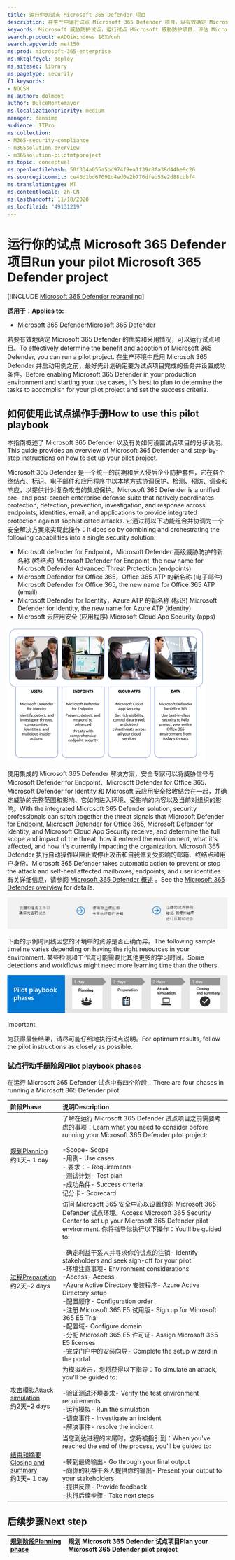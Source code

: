 ```yaml
---
title: 运行你的试点 Microsoft 365 Defender 项目
description: 在生产中运行试点 Microsoft 365 Defender 项目，以有效确定 Microsoft 365 Defender 的优势和采用情况。
keywords: Microsoft 威胁防护试点，运行试点 Microsoft 威胁防护项目，评估 Microsoft 威胁防护在生产中，Microsoft 威胁防护试点项目，网络安全，高级持久威胁，企业安全性，设备，设备，标识，用户，数据，应用程序，事件，自动化调查和修正，高级搜寻
search.product: eADQiWindows 10XVcnh
search.appverid: met150
ms.prod: microsoft-365-enterprise
ms.mktglfcycl: deploy
ms.sitesec: library
ms.pagetype: security
f1.keywords:
- NOCSH
ms.author: dolmont
author: DulceMontemayor
ms.localizationpriority: medium
manager: dansimp
audience: ITPro
ms.collection:
- M365-security-compliance
- m365solution-overview
- m365solution-pilotmtpproject
ms.topic: conceptual
ms.openlocfilehash: 50f334a055a5bd974f9ea1f39c8fa38d44be9c26
ms.sourcegitcommit: ce46d1bd67091d4ed0e2b776dfed55e2d88cdbf4
ms.translationtype: MT
ms.contentlocale: zh-CN
ms.lasthandoff: 11/18/2020
ms.locfileid: "49131219"
---
```

# <a name="run-your-pilot-microsoft-365-defender-project"></a><span data-ttu-id="b5656-104">运行你的试点 Microsoft 365 Defender 项目</span><span class="sxs-lookup"><span data-stu-id="b5656-104">Run your pilot Microsoft 365 Defender project</span></span> 

[!INCLUDE [Microsoft 365 Defender rebranding](../includes/microsoft-defender.md)]


<span data-ttu-id="b5656-105">**适用于：**</span><span class="sxs-lookup"><span data-stu-id="b5656-105">**Applies to:**</span></span>
- <span data-ttu-id="b5656-106">Microsoft 365 Defender</span><span class="sxs-lookup"><span data-stu-id="b5656-106">Microsoft 365 Defender</span></span>

<span data-ttu-id="b5656-107">若要有效地确定 Microsoft 365 Defender 的优势和采用情况，可以运行试点项目。</span><span class="sxs-lookup"><span data-stu-id="b5656-107">To effectively determine the benefit and adoption of Microsoft 365 Defender, you can run a pilot project.</span></span> <span data-ttu-id="b5656-108">在生产环境中启用 Microsoft 365 Defender 并启动用例之前，最好先计划确定要为试点项目完成的任务并设置成功条件。</span><span class="sxs-lookup"><span data-stu-id="b5656-108">Before enabling Microsoft 365 Defender in your production environment and starting your use cases, it's best to plan to determine the tasks to accomplish for your pilot project and set the success criteria.</span></span> 


## <a name="how-to-use-this-pilot-playbook"></a><span data-ttu-id="b5656-109">如何使用此试点操作手册</span><span class="sxs-lookup"><span data-stu-id="b5656-109">How to use this pilot playbook</span></span>

<span data-ttu-id="b5656-110">本指南概述了 Microsoft 365 Defender 以及有关如何设置试点项目的分步说明。</span><span class="sxs-lookup"><span data-stu-id="b5656-110">This guide provides an overview of Microsoft 365 Defender and step-by-step instructions on how to set up your pilot project.</span></span> 

<span data-ttu-id="b5656-111">Microsoft 365 Defender 是一个统一的前期和后入侵后企业防护套件，它在各个终结点、标识、电子邮件和应用程序中以本地方式协调保护、检测、预防、调查和响应，以提供针对复杂攻击的集成保护。</span><span class="sxs-lookup"><span data-stu-id="b5656-111">Microsoft 365 Defender is a unified pre- and post-breach enterprise defense suite that natively coordinates protection, detection, prevention, investigation, and response across endpoints, identities, email, and applications to provide integrated protection against sophisticated attacks.</span></span> <span data-ttu-id="b5656-112">它通过将以下功能组合并协调为一个安全解决方案来实现此操作：</span><span class="sxs-lookup"><span data-stu-id="b5656-112">It does so by combining and orchestrating the following capabilities into a single security solution:</span></span>
  - <span data-ttu-id="b5656-113">Microsoft defender for Endpoint，Microsoft Defender 高级威胁防护的新名称 (终结点) </span><span class="sxs-lookup"><span data-stu-id="b5656-113">Microsoft Defender for Endpoint, the new name for Microsoft Defender Advanced Threat Protection (endpoints)</span></span>
  - <span data-ttu-id="b5656-114">Microsoft Defender for Office 365，Office 365 ATP 的新名称 (电子邮件) </span><span class="sxs-lookup"><span data-stu-id="b5656-114">Microsoft Defender for Office 365, the new name for Office 365 ATP (email)</span></span> 
  - <span data-ttu-id="b5656-115">Microsoft Defender for Identity，Azure ATP 的新名称 (标识) </span><span class="sxs-lookup"><span data-stu-id="b5656-115">Microsoft Defender for Identity, the new name for Azure ATP (identity)</span></span> 
  - <span data-ttu-id="b5656-116">Microsoft 云应用安全 (应用程序) </span><span class="sxs-lookup"><span data-stu-id="b5656-116">Microsoft Cloud App Security (apps)</span></span>

![Image of_Microsoft 365 Defender 解决方案，适用于用户、Microsoft Defender for a Endpoint for Microsoft Defender for Endpoint、云应用、Microsoft 云应用安全性和数据、Microsoft Defender for Office 365](../../media/mtp/m365pillars.png)

<span data-ttu-id="b5656-118">使用集成的 Microsoft 365 Defender 解决方案，安全专家可以将威胁信号与 Microsoft Defender for Endpoint、Microsoft Defender for Office 365、Microsoft Defender for Identity 和 Microsoft 云应用安全接收结合在一起，并确定威胁的完整范围和影响、它如何进入环境、受影响的内容以及当前对组织的影响。</span><span class="sxs-lookup"><span data-stu-id="b5656-118">With the integrated Microsoft 365 Defender solution, security professionals can stitch together the threat signals that Microsoft Defender for Endpoint, Microsoft Defender for Office 365, Microsoft Defender for Identity, and Microsoft Cloud App Security receive, and determine the full scope and impact of the threat, how it entered the environment, what it's affected, and how it's currently impacting the organization.</span></span> <span data-ttu-id="b5656-119">Microsoft 365 Defender 执行自动操作以阻止或停止攻击和自我修复受影响的邮箱、终结点和用户身份。</span><span class="sxs-lookup"><span data-stu-id="b5656-119">Microsoft 365 Defender takes automatic action to prevent or stop the attack and self-heal affected mailboxes, endpoints, and user identities.</span></span> <span data-ttu-id="b5656-120">有关详细信息，请参阅 [Microsoft 365 Defender 概述](https://docs.microsoft.com/microsoft-365/security/mtp/microsoft-threat-protection) 。</span><span class="sxs-lookup"><span data-stu-id="b5656-120">See the [Microsoft 365 Defender overview](https://docs.microsoft.com/microsoft-365/security/mtp/microsoft-threat-protection) for details.</span></span>

![运行 Microsoft 365 Defender 试点的阶段](../../media/pilotphases.png)

<span data-ttu-id="b5656-122">下面的示例时间线因您的环境中的资源是否正确而异。</span><span class="sxs-lookup"><span data-stu-id="b5656-122">The following sample timeline varies depending on having the right resources in your environment.</span></span> <span data-ttu-id="b5656-123">某些检测和工作流可能需要比其他更多的学习时间。</span><span class="sxs-lookup"><span data-stu-id="b5656-123">Some detections and workflows might need more learning time than the others.</span></span>

![运行 Microsoft 365 Defender 试点的示例时间线](../../media/phase-diagrams/pilot-phases.png)

>[!IMPORTANT]
><span data-ttu-id="b5656-125">为获得最佳结果，请尽可能仔细地执行试点说明。</span><span class="sxs-lookup"><span data-stu-id="b5656-125">For optimum results, follow the pilot instructions as closely as possible.</span></span>


### <a name="pilot-playbook-phases"></a><span data-ttu-id="b5656-126">试点行动手册阶段</span><span class="sxs-lookup"><span data-stu-id="b5656-126">Pilot playbook phases</span></span> 

<span data-ttu-id="b5656-127">在运行 Microsoft 365 Defender 试点中有四个阶段：</span><span class="sxs-lookup"><span data-stu-id="b5656-127">There are four phases in running a Microsoft 365 Defender pilot:</span></span>

|<span data-ttu-id="b5656-128">阶段</span><span class="sxs-lookup"><span data-stu-id="b5656-128">Phase</span></span> | <span data-ttu-id="b5656-129">说明</span><span class="sxs-lookup"><span data-stu-id="b5656-129">Description</span></span> | 
|:-------|:-----|
| [<span data-ttu-id="b5656-130">规划</span><span class="sxs-lookup"><span data-stu-id="b5656-130">Planning</span></span>](mtp-pilot-plan.md)<br> <span data-ttu-id="b5656-131">约1天</span><span class="sxs-lookup"><span data-stu-id="b5656-131">~ 1 day</span></span>| <span data-ttu-id="b5656-132">了解在运行 Microsoft 365 Defender 试点项目之前需要考虑的事项：</span><span class="sxs-lookup"><span data-stu-id="b5656-132">Learn what you need to consider before running your Microsoft 365 Defender pilot project:</span></span> <br><br><span data-ttu-id="b5656-133">-Scope</span><span class="sxs-lookup"><span data-stu-id="b5656-133">- Scope</span></span> <br> <span data-ttu-id="b5656-134">-用例</span><span class="sxs-lookup"><span data-stu-id="b5656-134">- Use cases</span></span> <br><span data-ttu-id="b5656-135">- 要求：</span><span class="sxs-lookup"><span data-stu-id="b5656-135">- Requirements</span></span> <br><span data-ttu-id="b5656-136">-测试计划</span><span class="sxs-lookup"><span data-stu-id="b5656-136">- Test plan</span></span> <br> <span data-ttu-id="b5656-137">-成功条件</span><span class="sxs-lookup"><span data-stu-id="b5656-137">- Success criteria</span></span> <br> <span data-ttu-id="b5656-138">记分卡</span><span class="sxs-lookup"><span data-stu-id="b5656-138">- Scorecard</span></span> 
| [<span data-ttu-id="b5656-139">过程</span><span class="sxs-lookup"><span data-stu-id="b5656-139">Preparation</span></span>](mtp-evaluation.md) <br><span data-ttu-id="b5656-140">约2天</span><span class="sxs-lookup"><span data-stu-id="b5656-140">~2 days</span></span>|  <span data-ttu-id="b5656-141">访问 Microsoft 365 安全中心以设置你的 Microsoft 365 Defender 试点环境。</span><span class="sxs-lookup"><span data-stu-id="b5656-141">Access Microsoft 365 Security Center to set up your Microsoft 365 Defender pilot  environment.</span></span> <span data-ttu-id="b5656-142">你将指导你执行以下操作：</span><span class="sxs-lookup"><span data-stu-id="b5656-142">You'll be guided to:</span></span><br><br><span data-ttu-id="b5656-143">-确定利益干系人并寻求你的试点的注销</span><span class="sxs-lookup"><span data-stu-id="b5656-143">- Identify stakeholders and seek sign-off for your pilot</span></span> <br> <span data-ttu-id="b5656-144">-环境注意事项</span><span class="sxs-lookup"><span data-stu-id="b5656-144">- Environment considerations</span></span> <br><span data-ttu-id="b5656-145">-Access</span><span class="sxs-lookup"><span data-stu-id="b5656-145">- Access</span></span> <br><span data-ttu-id="b5656-146">-Azure Active Directory 安装程序</span><span class="sxs-lookup"><span data-stu-id="b5656-146">- Azure Active Directory setup</span></span> <br> <span data-ttu-id="b5656-147">-配置顺序</span><span class="sxs-lookup"><span data-stu-id="b5656-147">- Configuration order</span></span> <br> <span data-ttu-id="b5656-148">-注册 Microsoft 365 E5 试用版</span><span class="sxs-lookup"><span data-stu-id="b5656-148">- Sign up for Microsoft 365 E5 Trial</span></span> <br> <span data-ttu-id="b5656-149">-配置域</span><span class="sxs-lookup"><span data-stu-id="b5656-149">- Configure domain</span></span> <br><span data-ttu-id="b5656-150">-分配 Microsoft 365 E5 许可证</span><span class="sxs-lookup"><span data-stu-id="b5656-150">- Assign Microsoft 365 E5 licenses</span></span> <br> <span data-ttu-id="b5656-151">-完成门户中的安装向导</span><span class="sxs-lookup"><span data-stu-id="b5656-151">- Complete the setup wizard in the portal</span></span>|
| [<span data-ttu-id="b5656-152">攻击模拟</span><span class="sxs-lookup"><span data-stu-id="b5656-152">Attack simulation</span></span>](mtp-pilot-simulate.md) <br><span data-ttu-id="b5656-153">约2天</span><span class="sxs-lookup"><span data-stu-id="b5656-153">~2 days</span></span>| <span data-ttu-id="b5656-154">为模拟攻击，您将获得以下指导：</span><span class="sxs-lookup"><span data-stu-id="b5656-154">To simulate an attack, you'll be guided to:</span></span><br><br><span data-ttu-id="b5656-155">-验证测试环境要求</span><span class="sxs-lookup"><span data-stu-id="b5656-155">- Verify the test environment requirements</span></span> <br><span data-ttu-id="b5656-156">-运行模拟</span><span class="sxs-lookup"><span data-stu-id="b5656-156">-  Run the simulation</span></span> <br><span data-ttu-id="b5656-157">-调查事件</span><span class="sxs-lookup"><span data-stu-id="b5656-157">- Investigate an incident</span></span> <br><span data-ttu-id="b5656-158">-解决事件</span><span class="sxs-lookup"><span data-stu-id="b5656-158">- resolve the incident</span></span> 
| [<span data-ttu-id="b5656-159">结束和摘要</span><span class="sxs-lookup"><span data-stu-id="b5656-159">Closing and summary</span></span>](mtp-pilot-close.md) <br><span data-ttu-id="b5656-160">约1天</span><span class="sxs-lookup"><span data-stu-id="b5656-160">~ 1 day</span></span>| <span data-ttu-id="b5656-161">当您到达进程的末尾时，您将被指引到：</span><span class="sxs-lookup"><span data-stu-id="b5656-161">When you've reached the end of the process, you'll be guided to:</span></span><br><br><span data-ttu-id="b5656-162">-转到最终输出</span><span class="sxs-lookup"><span data-stu-id="b5656-162">- Go through your final output</span></span><br><span data-ttu-id="b5656-163">-向你的利益干系人提供你的输出</span><span class="sxs-lookup"><span data-stu-id="b5656-163">- Present your output to your stakeholders</span></span> <br><span data-ttu-id="b5656-164">-提供反馈</span><span class="sxs-lookup"><span data-stu-id="b5656-164">- Provide feedback</span></span> <br><span data-ttu-id="b5656-165">-执行后续步骤</span><span class="sxs-lookup"><span data-stu-id="b5656-165">- Take next steps</span></span> 

## <a name="next-step"></a><span data-ttu-id="b5656-166">后续步骤</span><span class="sxs-lookup"><span data-stu-id="b5656-166">Next step</span></span>
|[<span data-ttu-id="b5656-167">规划阶段</span><span class="sxs-lookup"><span data-stu-id="b5656-167">Planning phase</span></span>](mtp-pilot-plan.md) | <span data-ttu-id="b5656-168">规划 Microsoft 365 Defender 试点项目</span><span class="sxs-lookup"><span data-stu-id="b5656-168">Plan your Microsoft 365 Defender pilot project</span></span> 
|:-------|:-----|
